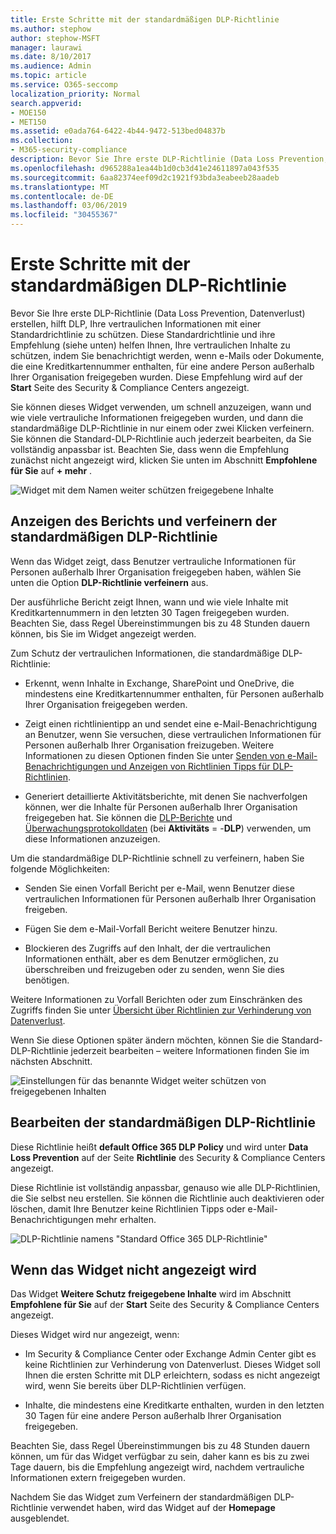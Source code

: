 ```yaml
---
title: Erste Schritte mit der standardmäßigen DLP-Richtlinie
ms.author: stephow
author: stephow-MSFT
manager: laurawi
ms.date: 8/10/2017
ms.audience: Admin
ms.topic: article
ms.service: O365-seccomp
localization_priority: Normal
search.appverid:
- MOE150
- MET150
ms.assetid: e0ada764-6422-4b44-9472-513bed04837b
ms.collection:
- M365-security-compliance
description: Bevor Sie Ihre erste DLP-Richtlinie (Data Loss Prevention, Datenverlust) erstellen, hilft DLP, Ihre vertraulichen Informationen mit einer Standardrichtlinie zu schützen. Diese Standardrichtlinie und ihre Empfehlung (siehe unten) helfen Ihnen, Ihre vertraulichen Inhalte zu schützen, indem Sie benachrichtigt werden, wenn e-Mails oder Dokumente, die eine Kreditkartennummer enthalten, für eine andere Person außerhalb Ihrer Organisation freigegeben wurden.
ms.openlocfilehash: d965288a1ea44b1d0cb3d41e24611897a043f535
ms.sourcegitcommit: 6aa82374eef09d2c1921f93bda3eabeeb28aadeb
ms.translationtype: MT
ms.contentlocale: de-DE
ms.lasthandoff: 03/06/2019
ms.locfileid: "30455367"
---
```

# <a name="get-started-with-the-default-dlp-policy"></a>Erste Schritte mit der standardmäßigen DLP-Richtlinie

Bevor Sie Ihre erste DLP-Richtlinie (Data Loss Prevention, Datenverlust) erstellen, hilft DLP, Ihre vertraulichen Informationen mit einer Standardrichtlinie zu schützen. Diese Standardrichtlinie und ihre Empfehlung (siehe unten) helfen Ihnen, Ihre vertraulichen Inhalte zu schützen, indem Sie benachrichtigt werden, wenn e-Mails oder Dokumente, die eine Kreditkartennummer enthalten, für eine andere Person außerhalb Ihrer Organisation freigegeben wurden. Diese Empfehlung wird auf der **Start** Seite des Security &amp; Compliance Centers angezeigt. 
  
Sie können dieses Widget verwenden, um schnell anzuzeigen, wann und wie viele vertrauliche Informationen freigegeben wurden, und dann die standardmäßige DLP-Richtlinie in nur einem oder zwei Klicken verfeinern. Sie können die Standard-DLP-Richtlinie auch jederzeit bearbeiten, da Sie vollständig anpassbar ist. Beachten Sie, dass wenn die Empfehlung zunächst nicht angezeigt wird, klicken Sie unten im Abschnitt **Empfohlene für Sie** auf **+ mehr** . 
  
![Widget mit dem Namen weiter schützen freigegebene Inhalte](media/2bae6dbc-cc92-4f35-b54c-c36e60226b5b.png)
  
## <a name="view-the-report-and-refine-the-default-dlp-policy"></a>Anzeigen des Berichts und verfeinern der standardmäßigen DLP-Richtlinie

Wenn das Widget zeigt, dass Benutzer vertrauliche Informationen für Personen außerhalb Ihrer Organisation freigegeben haben, wählen Sie unten die Option **DLP-Richtlinie verfeinern** aus. 
  
Der ausführliche Bericht zeigt Ihnen, wann und wie viele Inhalte mit Kreditkartennummern in den letzten 30 Tagen freigegeben wurden. Beachten Sie, dass Regel Übereinstimmungen bis zu 48 Stunden dauern können, bis Sie im Widget angezeigt werden.
  
Zum Schutz der vertraulichen Informationen, die standardmäßige DLP-Richtlinie:
  
- Erkennt, wenn Inhalte in Exchange, SharePoint und OneDrive, die mindestens eine Kreditkartennummer enthalten, für Personen außerhalb Ihrer Organisation freigegeben werden.
    
- Zeigt einen richtlinientipp an und sendet eine e-Mail-Benachrichtigung an Benutzer, wenn Sie versuchen, diese vertraulichen Informationen für Personen außerhalb Ihrer Organisation freizugeben. Weitere Informationen zu diesen Optionen finden Sie unter [Senden von e-Mail-Benachrichtigungen und Anzeigen von Richtlinien Tipps für DLP-Richtlinien](use-notifications-and-policy-tips.md).
    
- Generiert detaillierte Aktivitätsberichte, mit denen Sie nachverfolgen können, wer die Inhalte für Personen außerhalb Ihrer Organisation freigegeben hat. Sie können die [DLP-Berichte](view-the-dlp-reports.md) und [Überwachungsprotokolldaten](search-the-audit-log-in-security-and-compliance.md) (bei **Aktivitäts** = -**DLP**) verwenden, um diese Informationen anzuzeigen.
    
Um die standardmäßige DLP-Richtlinie schnell zu verfeinern, haben Sie folgende Möglichkeiten:
  
- Senden Sie einen Vorfall Bericht per e-Mail, wenn Benutzer diese vertraulichen Informationen für Personen außerhalb Ihrer Organisation freigeben.
    
- Fügen Sie dem e-Mail-Vorfall Bericht weitere Benutzer hinzu.
    
- Blockieren des Zugriffs auf den Inhalt, der die vertraulichen Informationen enthält, aber es dem Benutzer ermöglichen, zu überschreiben und freizugeben oder zu senden, wenn Sie dies benötigen.
    
Weitere Informationen zu Vorfall Berichten oder zum Einschränken des Zugriffs finden Sie unter [Übersicht über Richtlinien zur Verhinderung von Datenverlust](data-loss-prevention-policies.md).
  
Wenn Sie diese Optionen später ändern möchten, können Sie die Standard-DLP-Richtlinie jederzeit bearbeiten – weitere Informationen finden Sie im nächsten Abschnitt.
  
![Einstellungen für das benannte Widget weiter schützen von freigegebenen Inhalten](media/dad30a84-2715-4c0a-a5c5-44d85492363e.png)
  
## <a name="edit-the-default-dlp-policy"></a>Bearbeiten der standardmäßigen DLP-Richtlinie

Diese Richtlinie heißt **default Office 365 DLP Policy** und wird unter **Data Loss Prevention** auf der Seite **Richtlinie** des Security &amp; Compliance Centers angezeigt. 
  
Diese Richtlinie ist vollständig anpassbar, genauso wie alle DLP-Richtlinien, die Sie selbst neu erstellen. Sie können die Richtlinie auch deaktivieren oder löschen, damit Ihre Benutzer keine Richtlinien Tipps oder e-Mail-Benachrichtigungen mehr erhalten.
  
![DLP-Richtlinie namens "Standard Office 365 DLP-Richtlinie"](media/260731e8-4d57-4c98-abec-07b052ec48d5.png)
  
## <a name="when-the-widget-does-and-does-not-appear"></a>Wenn das Widget nicht angezeigt wird

Das Widget **Weitere Schutz freigegebene Inhalte** wird im Abschnitt **Empfohlene für Sie** auf der **Start** Seite des Security &amp; Compliance Centers angezeigt. 
  
Dieses Widget wird nur angezeigt, wenn:
  
- Im Security &amp; Compliance Center oder Exchange Admin Center gibt es keine Richtlinien zur Verhinderung von Datenverlust. Dieses Widget soll Ihnen die ersten Schritte mit DLP erleichtern, sodass es nicht angezeigt wird, wenn Sie bereits über DLP-Richtlinien verfügen.
    
- Inhalte, die mindestens eine Kreditkarte enthalten, wurden in den letzten 30 Tagen für eine andere Person außerhalb Ihrer Organisation freigegeben.
    
Beachten Sie, dass Regel Übereinstimmungen bis zu 48 Stunden dauern können, um für das Widget verfügbar zu sein, daher kann es bis zu zwei Tage dauern, bis die Empfehlung angezeigt wird, nachdem vertrauliche Informationen extern freigegeben wurden.
  
Nachdem Sie das Widget zum Verfeinern der standardmäßigen DLP-Richtlinie verwendet haben, wird das Widget auf der **Homepage** ausgeblendet. 
  


